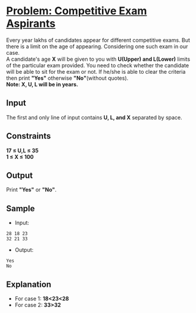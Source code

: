 # [Problem: Competitive Exam Aspirants](https://my.newtonschool.co/playground/code/2yst35pkkagy)

Every year lakhs of candidates appear for different competitive exams. But there is a limit on the age of appearing. Considering one such exam in our case.<br>
A candidate's age **X** will be given to you with **U(Upper) and L(Lower)** limits of the particular exam provided. You need to check whether the candidate will be able to sit for the exam or not. If he/she is able to clear the criteria then print **"Yes"** otherwise **"No"**(without quotes).<br>
**Note: X, U, L will be in years.**

## Input

The first and only line of input contains **U, L, and X** separated by space.

## Constraints

**17 ≤ U,L ≤ 35** <br>
**1 ≤ X ≤ 100**

## Output

Print **"Yes"** or **"No"**.

## Sample

- Input:
```
28 18 23
32 21 33
```

- Output:
```
Yes
No
```

## Explanation

- For case 1: **18<23<28** <br>
- For case 2: **33>32**
